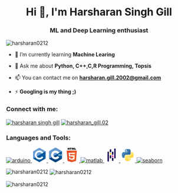 <h1 align="center">Hi 👋, I'm Harsharan Singh Gill</h1>
<h3 align="center">ML and Deep Learning enthusiast</h3>

<p align="left"> <img src="https://komarev.com/ghpvc/?username=harsharan0212&label=Profile%20views&color=0e75b6&style=flat" alt="harsharan0212" /> </p>

- 🌱 I’m currently learning **Machine Learing**

- 💬 Ask me about **Python, C++,C,R Programming, Topsis**

- 📫 You can contact me on **harsharan.gill.2002@gmail.com**

- ⚡ **Googling is my thing ;)**

<h3 align="left">Connect with me:</h3>
<p align="left">
<a href="https://linkedin.com/in/harsharan singh gill" target="blank"><img align="center" src="https://raw.githubusercontent.com/rahuldkjain/github-profile-readme-generator/master/src/images/icons/Social/linked-in-alt.svg" alt="harsharan singh gill" height="30" width="40" /></a>
<a href="https://instagram.com/harsharan_gill.02" target="blank"><img align="center" src="https://raw.githubusercontent.com/rahuldkjain/github-profile-readme-generator/master/src/images/icons/Social/instagram.svg" alt="harsharan_gill.02" height="30" width="40" /></a>
</p>

<h3 align="left">Languages and Tools:</h3>
<p align="left"> <a href="https://www.arduino.cc/" target="_blank" rel="noreferrer"> <img src="https://cdn.worldvectorlogo.com/logos/arduino-1.svg" alt="arduino" width="40" height="40"/> </a> <a href="https://www.cprogramming.com/" target="_blank" rel="noreferrer"> <img src="https://raw.githubusercontent.com/devicons/devicon/master/icons/c/c-original.svg" alt="c" width="40" height="40"/> </a> <a href="https://www.w3schools.com/cpp/" target="_blank" rel="noreferrer"> <img src="https://raw.githubusercontent.com/devicons/devicon/master/icons/cplusplus/cplusplus-original.svg" alt="cplusplus" width="40" height="40"/> </a> <a href="https://www.w3.org/html/" target="_blank" rel="noreferrer"> <img src="https://raw.githubusercontent.com/devicons/devicon/master/icons/html5/html5-original-wordmark.svg" alt="html5" width="40" height="40"/> </a> <a href="https://www.mathworks.com/" target="_blank" rel="noreferrer"> <img src="https://upload.wikimedia.org/wikipedia/commons/2/21/Matlab_Logo.png" alt="matlab" width="40" height="40"/> </a> <a href="https://pandas.pydata.org/" target="_blank" rel="noreferrer"> <img src="https://raw.githubusercontent.com/devicons/devicon/2ae2a900d2f041da66e950e4d48052658d850630/icons/pandas/pandas-original.svg" alt="pandas" width="40" height="40"/> </a> <a href="https://www.python.org" target="_blank" rel="noreferrer"> <img src="https://raw.githubusercontent.com/devicons/devicon/master/icons/python/python-original.svg" alt="python" width="40" height="40"/> </a> <a href="https://seaborn.pydata.org/" target="_blank" rel="noreferrer"> <img src="https://seaborn.pydata.org/_images/logo-mark-lightbg.svg" alt="seaborn" width="40" height="40"/> </a> </p>

<p><img align="left" src="https://github-readme-stats.vercel.app/api/top-langs?username=harsharan0212&show_icons=true&locale=en&layout=compact" alt="harsharan0212" /></p>

<p>&nbsp;<img align="center" src="https://github-readme-stats.vercel.app/api?username=harsharan0212&show_icons=true&locale=en" alt="harsharan0212" /></p>

<p><img align="center" src="https://github-readme-streak-stats.herokuapp.com/?user=harsharan0212&" alt="harsharan0212" /></p>
